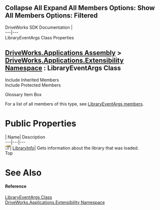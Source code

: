 Collapse All Expand All Members Options: Show All  Members Options: Filtered   
---  
DriveWorks SDK Documentation  |   
---|---  
LibraryEventArgs Class Properties   
  
[DriveWorks.Applications Assembly](topic13.md) > [DriveWorks.Applications.Extensibility Namespace](topic1995.md) : LibraryEventArgs Class  
---  
  
Include Inherited Members    
Include Protected Members    


Glossary Item Box

For a list of all members of this type, see [LibraryEventArgs members](topic2125.md).

# Public Properties

| Name| Description  
---|---|---  
![Public Property](dotnetimages/publicProperty.gif)| [LibraryInfo](topic2131.md)| Gets information about the library that was loaded.   
Top

# See Also

#### Reference

[LibraryEventArgs Class](topic2124.md)   
[DriveWorks.Applications.Extensibility Namespace](topic1995.md)


